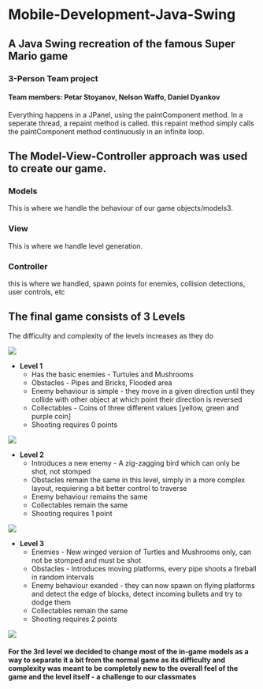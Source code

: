 # Mobile-Development-Java-Swing
## A Java Swing recreation of the famous Super Mario game
### 3-Person Team project
#### Team members: Petar Stoyanov, Nelson Waffo, Daniel Dyankov

Everything happens in a JPanel, using the paintComponent method. 
In a seperate thread, a repaint method is called. this repaint method simply calls the paintComponent method continuously in an infinite loop.

## The Model-View-Controller approach was used to create our game. 
### Models
This is where we handle the behaviour of our game objects/models3.

### View
This is where we handle level generation.

### Controller
this is where we handled, spawn points for enemies, collision detections, user controls, etc



## The final game consists of 3 Levels
The difficulty and complexity of the levels increases as they do

<img src="https://imgur.com/KAWUO5C.png">
<br>

* **Level 1**
  * Has the basic enemies - Turtules and Mushrooms
  * Obstacles - Pipes and Bricks, Flooded area
  * Enemy behaviour is simple - they move in a given direction until they collide with other object at which point their direction is reversed
  * Collectables - Coins of three different values [yellow, green and purple coin]
  * Shooting requires 0 points
<img src="https://imgur.com/eOQ8AxE.png">
<br>

* **Level 2**
  * Introduces a new enemy - A zig-zagging bird which can only be shot, not stomped
  * Obstacles remain the same in this level, simply in a more complex layout, requiering a bit better control to traverse
  * Enemy behaviour remains the same
  * Collectables remain the same
  * Shooting requires 1 point
<img src="https://imgur.com/oZpKChz.png"> 
<br>

* **Level 3**
  * Enemies - New winged version of Turtles and Mushrooms only, can not be stomped and must be shot
  * Obstacles - Introduces moving platforms, every pipe shoots a fireball in random intervals
  * Enemy behaviour exanded - they can now spawn on flying platforms and detect the edge of blocks, detect incoming bullets and try to dodge them
  * Collectables remain the same
  * Shooting requires 2 points
<img src="https://imgur.com/evba9II.png">

#### For the 3rd level we decided to change most of the in-game models as a way to separate it a bit from the normal game as its difficulty and complexity was meant to be completely new to the overall feel of the game and the level itself - a challenge to our classmates
